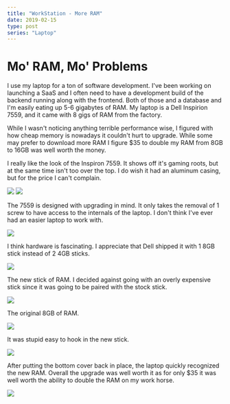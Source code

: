 ```yaml
---
title: "WorkStation - More RAM"
date: 2019-02-15
type: post
series: "Laptop"
---
```


# Mo' RAM, Mo' Problems

I use my laptop for a ton of software development. I've been working on launching a SaaS and I often need to have a development build of the backend running along with the frontend. Both of those and a database and I'm easily eating up 5-6 gigabytes of RAM. My laptop is a Dell Inspirion 7559, and it came with 8 gigs of RAM from the factory.

While I wasn't noticing anything terrible performance wise, I figured with how cheap memory is nowadays it couldn't hurt to upgrade. While some may prefer to download more RAM I figure \$35 to double my RAM from 8GB to 16GB was well worth the money.

I really like the look of the Inspiron 7559. It shows off it's gaming roots, but at the same time isn't too over the top. I do wish it had an aluminum casing, but for the price I can't complain.

![](images/1.jpg)
![](images/2.jpg)

The 7559 is designed with upgrading in mind. It only takes the removal of 1 screw to have access to the internals of the laptop. I don't think I've ever had an easier laptop to work with.

![](images/3.jpg)

I think hardware is fascinating. I appreciate that Dell shipped it with 1 8GB stick instead of 2 4GB sticks.

![](images/4.jpg)

The new stick of RAM. I decided against going with an overly expensive stick since it was going to be paired with the stock stick.

![](images/5.jpg)

The original 8GB of RAM.

![](images/6.jpg)

It was stupid easy to hook in the new stick.

![](images/7.jpg)

After putting the bottom cover back in place, the laptop quickly recognized the new RAM. Overall the upgrade was well worth it as for only \$35 it was well worth the ability to double the RAM on my work horse.

![](images/8.jpg)
